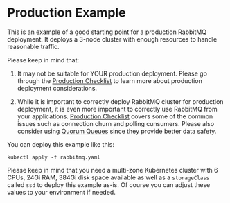 # Production Example

This is an example of a good starting point for a production RabbitMQ deployment. It deploys a 3-node cluster with enough resources to handle reasonable traffic.

Please keep in mind that:

1. It may not be suitable for YOUR production deployment. Please go through the [Production Checklist](https://www.rabbitmq.com/production-checklist.html) to learn more about production deployment considerations.

2. While it is important to correctly deploy RabbitMQ cluster for production deployment, it is even more important to correctly use RabbitMQ from your applications. [Production Checklist](https://www.rabbitmq.com/production-checklist.html) covers some of the common issues such as connection churn and polling cunsumers. Please also consider using [Quorum Queues](https://www.rabbitmq.com/quorum-queues.html) since they provide better data safety.

You can deploy this example like this:

```shell
kubectl apply -f rabbitmq.yaml
```

Please keep in mind that you need a multi-zone Kubernetes cluster with 6 CPUs, 24Gi RAM, 384Gi disk space available as well as a `storageClass` called `ssd` to deploy this example as-is. Of course you can adjust these values to your environment if needed.
